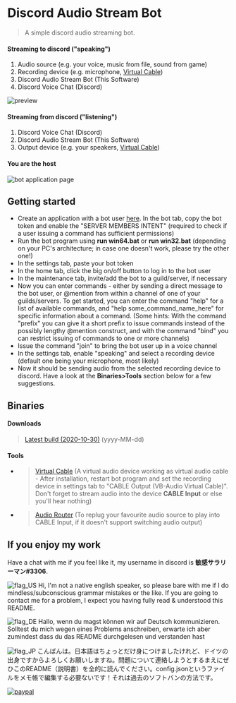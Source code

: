 # Discord Audio Stream Bot
>A simple discord audio streaming bot.

#### Streaming to discord ("speaking")
1. Audio source (e.g. your voice, music from file, sound from game)
2. Recording device (e.g. microphone, [Virtual Cable](https://www.vb-audio.com/Cable/index.htm))
3. Discord Audio Stream Bot (This Software)
4. Discord Voice Chat (Discord)

![preview](https://i.imgur.com/diLmICq.png)

#### Streaming from discord ("listening")
1. Discord Voice Chat (Discord)
2. Discord Audio Stream Bot (This Software)
3. Output device (e.g. your speakers, [Virtual Cable](https://www.vb-audio.com/Cable/index.htm))

#### You are the host
![bot application page](https://i.imgur.com/QYbZLfn.png)


## Getting started
* Create an application with a bot user [here](https://discordapp.com/developers/applications). In the bot tab, copy the bot token and enable the "SERVER MEMBERS INTENT" (required to check if a user issuing a command has sufficient permissions)
* Run the bot program using **run win64.bat** or **run win32.bat** (depending on your PC's architecture; in case one doesn't work, please try the other one!)
* In the settings tab, paste your bot token
* In the home tab, click the big on/off button to log in to the bot user
* In the maintenance tab, invite/add the bot to a guild/server, if necessary
* Now you can enter commands - either by sending a direct message to the bot user, or @mention from within a channel of one of your guilds/servers. To get started, you can enter the command "help" for a list of available commands, and "help some_command_name_here" for specific information about a command. (Some hints: With the command "prefix" you can give it a short prefix to issue commands instead of the possibly lengthy @mention construct, and with the command "bind" you can restrict issuing of commands to one or more channels)
* Issue the command "join" to bring the bot user up in a voice channel
* In the settings tab, enable "speaking" and select a recording device (default one being your microphone, most likely)
* Now it should be sending audio from the selected recording device to discord. Have a look at the **Binaries>Tools** section below for a few suggestions.


## Binaries
#### Downloads
>[Latest build (2020-10-30)](https://drive.google.com/uc?export=download&id=0B6898q95NTM3eGxoSVljMlM3ekk) (yyyy-MM-dd)

#### Tools
* >[Virtual Cable](https://www.vb-audio.com/Cable/index.htm) (A virtual audio device working as virtual audio cable - After installation, restart bot program and set the recording device in settings tab to "CABLE Output (VB-Audio Virtual Cable)". Don't forget to stream audio into the device **CABLE Input** or else you'll hear nothing)
* >[Audio Router](https://github.com/audiorouterdev/audio-router) (To replug your favourite audio source to play into CABLE Input, if it doesn't support switching audio output)


## If you enjoy my work
Have a chat with me if you feel like it, my username in discord is **敏感サラリーマン#3306**.

![flag_US](https://i.imgur.com/ohuanEH.png) Hi, I'm not a native english speaker, so please bare with me if I do mindless/subconscious grammar mistakes or the like. If you are going to contact me for a problem, I expect you having fully read & understood this README.<p>
![flag_DE](https://i.imgur.com/ZwReBfl.png) Hallo, wenn du magst können wir auf Deutsch kommunizieren. Solltest du mich wegen eines Problems anschreiben, erwarte ich aber zumindest dass du das README durchgelesen und verstanden hast<p>
![flag_JP](https://i.imgur.com/hCrtRjG.png) こんばんは。日本語はちょっとだけ身につけましたけれど、ドイツの出身ですからよろしくお願いしますね。問題について連絡しようとするまえにぜひこのREADME（説明書）を全的に読んでください。config.jsonというファイルをメモ帳で編集する必要ないです！それは過去のソフトバンの方法です。<p>

[![paypal](https://www.paypalobjects.com/en_US/i/btn/btn_donateCC_LG.gif)](https://goo.gl/x3BXFW)
